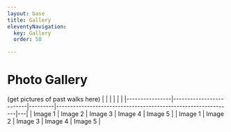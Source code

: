 ```yaml
---
layout: base
title: Gallery
eleventyNavigation:
  key: Gallery
  order: 50

---
```

# Photo Gallery

(get pictures of past walks here)
|            |                     |    |                      |   |
|----------------|-------------------------|---------|---------------------------------------------------------------|---|
| Image 1 | Image 2 | Image 3 | Image 4 | Image 5   |
| Image 1 | Image 2 | Image 3 | Image 4 | Image 5   |